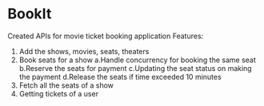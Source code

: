 # BookIt
Created APIs for movie ticket booking application
Features:
1. Add the shows, movies, seats, theaters
2. Book seats for a show
   a.Handle concurrency for booking the same seat
   b.Reserve the seats for payment
   c.Updating the seat status on making the payment
   d.Release the seats if time exceeded 10 minutes
3. Fetch all the seats of a show
4. Getting tickets of a user

